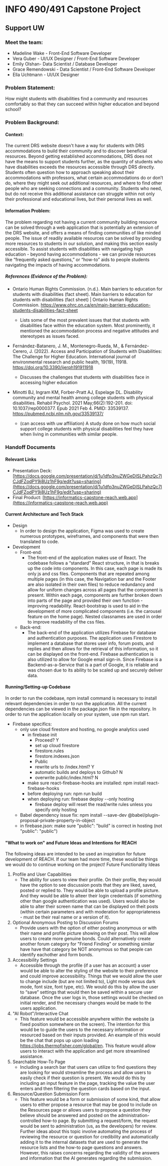 # INFO 490/491 Capstone Project
## Support UW
### Meet the team:
- Madeline Wake - Front-End Software Developer
- Vera Guber - UI/UX Designer / Front-End Software Developer
- Emily Olshan- Data Scientist / Database Developer
- Grace Remendowski - Data Scientist / Front-End Software Developer
- Ella Uchtmann - UI/UX Designer

### Problem Statement:
How might students with disabilities find a community and resources comfortably
so that they can succeed within higher education and beyond school?

### Problem Background:
#### Context:
The current DRS website doesn't have a way for students with DRS accommodations to build their community and to discover beneficial resources. Beyond getting established accommodations, DRS does not have the means to support students further, as the quantity of students who have disabilities exceeds the resources accessible through DRS directly. Students often question how to approach speaking about their accommodations with professors, what certain accommodations do or don’t do, where they might seek out additional resources, and where to find other people who are seeking connections and a community. Students who need, but do not receive this additional assistance can struggle within not only their professional and educational lives, but their personal lives as well.
#### Information Problem:
The problem regarding not having a current community building resource can be solved through a web application that is potentially an extension of the DRS website, and offers a means of finding communities of like minded people. The issue of readily available resources can be solved by providing more resources to students in our solution, and making this section easily accessible. To assist students with disabilities with navigating high education - beyond having accommodations - we can provide resources like “frequently asked questions,” or “how-to” aids to people students navigating the impacts of having accommodations.
##### References (Evidence of the Problem):
- Ontario Human Rights Commission. (n.d.). Main barriers to education for students with disabilities (fact sheet). Main barriers to education for students with disabilities (fact sheet) | Ontario Human Rights Commission. https://www.ohrc.on.ca/en/main-barriers-education-students-disabilities-fact-sheet
    - Lists some of the most prevalent issues that that students with disabilities face within the education system. Most prominently, it mentioned the accommodation process and negative attitudes and stereotypes as issues faced.

- Fernández-Batanero, J. M., Montenegro-Rueda, M., & Fernández-Cerero, J. (2022). Access and Participation of Students with Disabilities: The Challenge for Higher Education. International journal of environmental research and public health, 19(19), 11918. https://doi.org/10.3390/ijerph191911918
    - Discusses the challenges that students with disabilities face in accessing higher education

- Minotti BJ, Ingram KM, Forber-Pratt AJ, Espelage DL. Disability community and mental health among college students with physical disabilities. Rehabil Psychol. 2021 May;66(2):192-201. doi: 10.1037/rep0000377. Epub 2021 Feb 4. PMID: 33539137. https://pubmed.ncbi.nlm.nih.gov/33539137/ 
    - (can access with uw affiliation) A study done on how much social support college students with physical disabilities feel they have when living in communities with similar people.

### Handoff Documents
#### Relevant Links
- Presentation Deck: [https://docs.google.com/presentation/d/1u1dfp3nuZWGeDISLPahzQc7ICJdFZodPY9j8Uz1hF9g/edit?usp=sharing](https://docs.google.com/presentation/d/1u1dfp3nuZWGeDISLPahzQc7ICJdFZodPY9j8Uz1hF9g/edit?usp=sharing)
- Final Product: [https://informatics-capstone-reach.web.app](https://informatics-capstone-reach.web.app)

#### Current Architecture and Tech Stack
- Design
    - In order to design the application, Figma was used to create numerous prototypes, wireframes, and components that were then translated to code.
- Development
    - Front-end:
        - The front-end of the application makes use of React. The codebase follows a “standard” React structure, in that is breaks up the code into components. In this case, each page is made its only js and css files. Components that are repeated among multiple pages (in this case, the Navigation bar and the Footer are also isolated in their own files) to reduce redundancy and allow for uniform changes across all pages that the component is present. Within each page, components are further broken down into parts of the page and provided their own function - improving readability. React-bootstrap is used to aid in the development of more complicated components (i.e. the carousel feature on the home page). Nested classnames are used in order to improve readability of the css files.
    - Back-end:
        - The back-end of the application utilizes Firebase for database and authentication purposes. The application uses
         Firestore to implement a database that stores user info, forum posts, and replies and then allows for the retrieval
         of this information, so it can be displayed on the front-end. Firebase authentication is also utilized to allow for 
         Google email sign-in. Since Firebase is a Backend-as-a-Service that is a part of Google, it is reliable and was chosen due to its ability to be scaled up and securely deliver data.

#### Running/Setting-up Codebase
In order to run the codebase, npm install command is necessary to install relevant dependencies in order to run the application. All the current dependencies can be viewed in the package.json file in the repository. In order to run the application locally on your system, use npm run start.
- Firebase specifics:
    - only use cloud firestore and hosting, no google analytics used
        - in firebase init
            - Proceed? Y
            - set up cloud firestore
            - firestore.rules
            - firestore.indexes.json
            - Public
            - rewrite urls to /index.html? Y
            - automatic builds and deploys to Github? N
            - overwrite public/index.html? N
        - make sure react-firebase-hooks are installed: npm install react-firebase-hooks
        - before deploying run: npm run build
        - when deploying run: firebase deploy --only hosting
            - firebase deploy will reset the read/write rules unless you specify only hosting
    - Babel dependency issue fix: npm install --save-dev @babel/plugin-proposal-private-property-in-object
    - in firebase.json: make sure "public": "build" is correct in hosting (not "public": "public")

#### "What to work on" and Future Ideas and Intentions for REACH
The following ideas are intended to be used an inspiration for future development of REACH. If our team had more time, these would be things we would do to continue working on the project!
Future Functionality Ideas
1. Profile and User Capabilities
    - The ability for users to view their profile. On their profile, they would have the option to see discussion posts that they are liked, saved, posted or replied to. They would be able to upload a profile picture. And they would be able to alteer their login credentials (if something other than google authentication was used). Users would also be able to alter their screen name that can be displayed on theit posts (within certain parameters and with moderation for appropriateness - must be their real name or a version of it).
2. Optional Anonymous Posting to Discussion Forums
    - Provide users with the option of either posting anonymous or with their name and profile picture showing on their post. This will allow users to create more genuine bonds. Could alternatively create another forum category for "Friend Finding" or something similar have have that category be NOT anonymous so that people can identify eachother and form bonds.
3. Accessibility Settings
    - Accessible through the profile (if a user has an account) a user would be able to alter the styling of the website to their preference and could improve accessibility. Things that we would allow the user to change include (but are not limited to), Light mode versus dark mode, font size, font type, etc). We would do this by allow the user to “save” settings that would then be saved within a secure user database. Once the user logs in, those settings would be checked on initial render, and the necessary changes would be made to the users application.
4. "AI Robot"/Interactive Chat
    - This feature would be accessible anywhere within the website (a fixed position somewhere on the screen). The intention for this would be to guide the users to the necessary information or resourced based on their inputs provided. An example of this would be the chat that pops up upon loading https://jobs.thermofisher.com/global/en. This feature would allow users to interact with the application and get more streamlined assistance.
5. Searchable How-To Page
    - Including a search bar that users can utilize to find questions they are looking for would streamline the process and allow users to easily check if their question is present. We would do this by including an input feature in the page, tracking the value the user enters and then filtering the question cards based on the input.
6. Resource/Question Submission Form
    - This feature would be a form or submission of some kind, that allow users to either propose a resource that may be good to include on the Resources page or allows users to propose a question they believe should be answered and posted on the administration-controlled how-to page. By submitting a request/form, the request would be sent to administration (us, as the developers) for review. Further ideas about this topic involve automating the process of reviewing the resource or question for credibility and automatically adding it to the internal datasets that are used to generate the resource lists and the how-to page questions and answers. However, this raises concerns regarding the validity of the answers and information that the AI generates regarding the submission.
